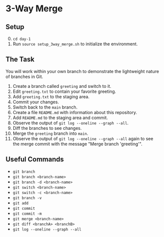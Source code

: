 # 3-Way Merge

## Setup
0. `cd day-1`
1. Run `source setup_3way_merge.sh` to initialize the environment.

## The Task

You will work within your own branch to demonstrate the lightweight nature of branches in Git.

1. Create a branch called `greeting` and switch to it.
2. Edit `greeting.txt` to contain your favorite greeting.
3. Add `greeting.txt` to the staging area.
4. Commit your changes.
5. Switch back to the `main` branch.
6. Create a file `README.md` with information about this repository.
7. Add `README.md` to the staging area and commit.
8. Observe the output of `git log --oneline --graph --all`.
9. Diff the branches to see changes.
10. Merge the `greeting` branch into `main`.
11. Observe the output of `git log --oneline --graph --all` again to see the merge commit with the message "Merge branch 'greeting'".

## Useful Commands

- `git branch`
- `git branch <branch-name>`
- `git branch -d <branch-name>`
- `git switch <branch-name>`
- `git switch -c <branch-name>`
- `git branch -v`
- `git add`
- `git commit`
- `git commit -m`
- `git merge <branch-name>`
- `git diff <branchA> <branchB>`
- `git log --oneline --graph --all`